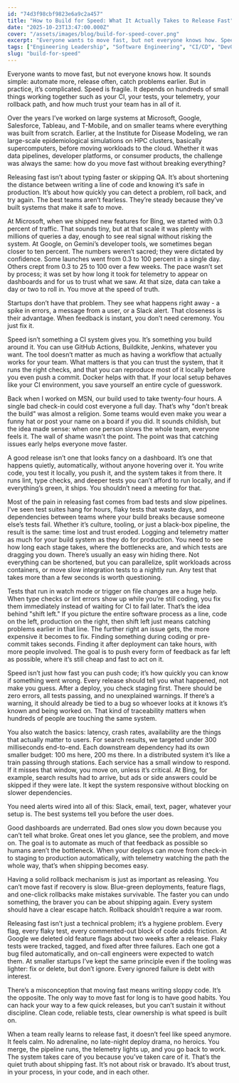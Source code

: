 ```yaml
---
id: "74d3f98cbf9823e6a9c2a457"
title: "How to Build for Speed: What It Actually Takes to Release Fast"
date: "2025-10-23T13:47:00.000Z"
cover: "/assets/images/blog/build-for-speed-cover.png"
excerpt: "Everyone wants to move fast, but not everyone knows how. Speed isn’t about heroics or skipping QA. It’s about trust in your systems, your telemetry, and your ability to roll back safely. Lessons from years of shipping at Microsoft, Google, Salesforce, Tableau, and startups on what it actually takes to release fast."
tags: ["Engineering Leadership", "Software Engineering", "CI/CD", "DevOps", "Release Velocity", "Culture"]
slug: "build-for-speed"
---
```


Everyone wants to move fast, but not everyone knows how. It sounds simple: automate more, release often, catch problems earlier. But in practice, it’s complicated. Speed is fragile. It depends on hundreds of small things working together such as your CI, your tests, your telemetry, your rollback path, and how much trust your team has in all of it.

Over the years I’ve worked on large systems at Microsoft, Google, Salesforce, Tableau, and T-Mobile, and on smaller teams where everything was built from scratch. Earlier, at the Institute for Disease Modeling, we ran large-scale epidemiological simulations on HPC clusters, basically supercomputers, before moving workloads to the cloud. Whether it was data pipelines, developer platforms, or consumer products, the challenge was always the same: how do you move fast without breaking everything?

Releasing fast isn’t about typing faster or skipping QA. It’s about shortening the distance between writing a line of code and knowing it’s safe in production. It’s about how quickly you can detect a problem, roll back, and try again. The best teams aren’t fearless. They’re steady because they’ve built systems that make it safe to move.

At Microsoft, when we shipped new features for Bing, we started with 0.3 percent of traffic. That sounds tiny, but at that scale it was plenty with millions of queries a day, enough to see real signal without risking the system. At Google, on Gemini’s developer tools, we sometimes began closer to ten percent. The numbers weren’t sacred; they were dictated by confidence. Some launches went from 0.3 to 100 percent in a single day. Others crept from 0.3 to 25 to 100 over a few weeks. The pace wasn’t set by process; it was set by how long it took for telemetry to appear on dashboards and for us to trust what we saw. At that size, data can take a day or two to roll in. You move at the speed of truth.

Startups don’t have that problem. They see what happens right away - a spike in errors, a message from a user, or a Slack alert. That closeness is their advantage. When feedback is instant, you don’t need ceremony. You just fix it.

Speed isn’t something a CI system gives you. It’s something you build around it. You can use GitHub Actions, Buildkite, Jenkins, whatever you want. The tool doesn’t matter as much as having a workflow that actually works for your team. What matters is that you can trust the system, that it runs the right checks, and that you can reproduce most of it locally before you even push a commit. Docker helps with that. If your local setup behaves like your CI environment, you save yourself an entire cycle of guesswork.

Back when I worked on MSN, our build used to take twenty-four hours. A single bad check-in could cost everyone a full day. That’s why "don’t break the build" was almost a religion. Some teams would even make you wear a funny hat or post your name on a board if you did. It sounds childish, but the idea made sense: when one person slows the whole team, everyone feels it. The wall of shame wasn’t the point. The point was that catching issues early helps everyone move faster.

A good release isn’t one that looks fancy on a dashboard. It’s one that happens quietly, automatically, without anyone hovering over it. You write code, you test it locally, you push it, and the system takes it from there. It runs lint, type checks, and deeper tests you can’t afford to run locally, and if everything’s green, it ships. You shouldn’t need a meeting for that.

Most of the pain in releasing fast comes from bad tests and slow pipelines. I’ve seen test suites hang for hours, flaky tests that waste days, and dependencies between teams where your build breaks because someone else’s tests fail. Whether it’s culture, tooling, or just a black-box pipeline, the result is the same: time lost and trust eroded. Logging and telemetry matter as much for your build system as they do for production. You need to see how long each stage takes, where the bottlenecks are, and which tests are dragging you down. There’s usually an easy win hiding there. Not everything can be shortened, but you can parallelize, split workloads across containers, or move slow integration tests to a nightly run. Any test that takes more than a few seconds is worth questioning.

Tests that run in watch mode or trigger on file changes are a huge help. When type checks or lint errors show up while you’re still coding, you fix them immediately instead of waiting for CI to fail later. That’s the idea behind "shift left." If you picture the entire software process as a line, code on the left, production on the right, then shift left just means catching problems earlier in that line. The further right an issue gets, the more expensive it becomes to fix. Finding something during coding or pre-commit takes seconds. Finding it after deployment can take hours, with more people involved. The goal is to push every form of feedback as far left as possible, where it’s still cheap and fast to act on it.

Speed isn’t just how fast you can push code; it’s how quickly you can know if something went wrong. Every release should tell you what happened, not make you guess. After a deploy, you check staging first. There should be zero errors, all tests passing, and no unexplained warnings. If there’s a warning, it should already be tied to a bug so whoever looks at it knows it’s known and being worked on. That kind of traceability matters when hundreds of people are touching the same system.

You also watch the basics: latency, crash rates, availability are the things that actually matter to users. For search results, we targeted under 300 milliseconds end-to-end. Each downstream dependency had its own smaller budget: 100 ms here, 200 ms there. In a distributed system it’s like a train passing through stations. Each service has a small window to respond. If it misses that window, you move on, unless it’s critical. At Bing, for example, search results had to arrive, but ads or side answers could be skipped if they were late. It kept the system responsive without blocking on slower dependencies.

You need alerts wired into all of this: Slack, email, text, pager, whatever your setup is. The best systems tell you before the user does.

Good dashboards are underrated. Bad ones slow you down because you can’t tell what broke. Great ones let you glance, see the problem, and move on. The goal is to automate as much of that feedback as possible so humans aren’t the bottleneck. When your deploys can move from check-in to staging to production automatically, with telemetry watching the path the whole way, that’s when shipping becomes easy.

Having a solid rollback mechanism is just as important as releasing. You can’t move fast if recovery is slow. Blue-green deployments, feature flags, and one-click rollbacks make mistakes survivable. The faster you can undo something, the braver you can be about shipping again. Every system should have a clear escape hatch. Rollback shouldn’t require a war room.

Releasing fast isn’t just a technical problem; it’s a hygiene problem. Every flag, every flaky test, every commented-out block of code adds friction. At Google we deleted old feature flags about two weeks after a release. Flaky tests were tracked, tagged, and fixed after three failures. Each one got a bug filed automatically, and on-call engineers were expected to watch them. At smaller startups I’ve kept the same principle even if the tooling was lighter: fix or delete, but don’t ignore. Every ignored failure is debt with interest.

There’s a misconception that moving fast means writing sloppy code. It’s the opposite. The only way to move fast for long is to have good habits. You can hack your way to a few quick releases, but you can’t sustain it without discipline. Clean code, reliable tests, clear ownership is what speed is built on.

When a team really learns to release fast, it doesn’t feel like speed anymore. It feels calm. No adrenaline, no late-night deploy drama, no heroics. You merge, the pipeline runs, the telemetry lights up, and you go back to work. The system takes care of you because you’ve taken care of it. That’s the quiet truth about shipping fast. It’s not about risk or bravado. It’s about trust, in your process, in your code, and in each other.